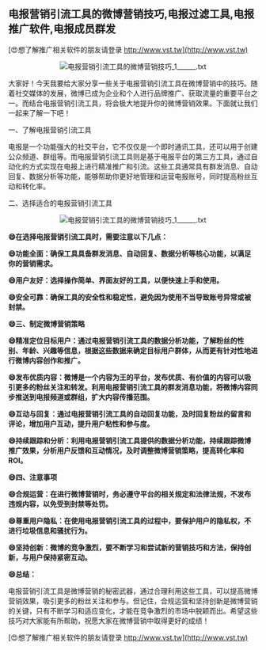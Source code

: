 ## **电报营销引流工具的微博营销技巧,电报过滤工具,电报推广软件,电报成员群发**

[😍想了解推广相关软件的朋友请登录 http://www.vst.tw](http://www.vst.tw)

 <center><img src="https://vst.tw/MP4/tuiguang/png/0.png" alt="电报营销引流工具的微博营销技巧_1______.txt"></center>

大家好！今天我要给大家分享一些关于电报营销引流工具在微博营销中的技巧。随着社交媒体的发展，微博已成为企业和个人进行品牌推广、获取流量的重要平台之一。而结合电报营销引流工具，将会极大地提升你的微博营销效果。下面就让我们一起来了解一下吧！

一、了解电报营销引流工具

电报是一个功能强大的社交平台，它不仅仅是一个即时通讯工具，还可以用于创建公众频道、群组等。而电报营销引流工具则是基于电报平台的第三方工具，通过自动化的方式实现在电报上进行精准推广和引流。这些工具通常具有群发消息、自动回复、数据分析等功能，能够帮助你更好地管理和运营电报账号，同时提高粉丝互动和转化率。

二、选择适合的电报营销引流工具

 <center><img src="https://vst.tw/MP4/tuiguang/png/5.png" alt="电报营销引流工具的微博营销技巧_1______.txt"></center>

**😄在选择电报营销引流工具时，需要注意以下几点：**

**😄功能全面：确保工具具备群发消息、自动回复、数据分析等核心功能，以满足你的营销需求。**

**😄用户友好：选择操作简单、界面友好的工具，以便快速上手和使用。**

**😄安全可靠：确保工具的安全性和稳定性，避免因为使用不当导致账号异常或被封禁。**

**😄三、制定微博营销策略**

**😄精准定位目标用户：通过电报营销引流工具的数据分析功能，了解粉丝的性别、年龄、兴趣等信息，根据这些数据来确定目标用户群体，从而更有针对性地进行微博内容创作和推广。**

**😄发布优质内容：微博是一个内容为王的平台，发布优质、有价值的内容可以吸引更多的粉丝关注和转发。利用电报营销引流工具的群发消息功能，将微博内容同步推送到电报频道或群组，扩大内容传播范围。**

**😄互动与回复：通过电报营销引流工具的自动回复功能，及时回复粉丝的留言和评论，增加用户互动，提升用户粘性和参与度。**

**😄持续跟踪和分析：利用电报营销引流工具提供的数据分析功能，持续跟踪微博推广效果，分析用户反馈和互动情况，及时调整微博营销策略，提高转化率和ROI。**

**😄四、注意事项**

**😄合规运营：在进行微博营销时，务必遵守平台的相关规定和法律法规，不发布违规内容，以免受到封禁等处罚。**

**😄尊重用户隐私：在使用电报营销引流工具的过程中，要保护用户的隐私权，不进行垃圾信息和骚扰行为。**

**😄坚持创新：微博的竞争激烈，要不断学习和尝试新的营销技巧和方法，保持创新，与用户保持紧密互动。**

**😄总结：**

电报营销引流工具是微博营销的秘密武器，通过合理利用这些工具，可以提高微博营销效果，吸引更多的粉丝关注和参与。但记住，合规运营和坚持创新是微博营销的关键，只有不断学习和适应变化，才能在竞争激烈的市场中脱颖而出。希望这些技巧对大家能有所帮助，祝愿大家在微博营销中取得更好的成绩！

[😍想了解推广相关软件的朋友请登录 http://www.vst.tw](http://www.vst.tw)



